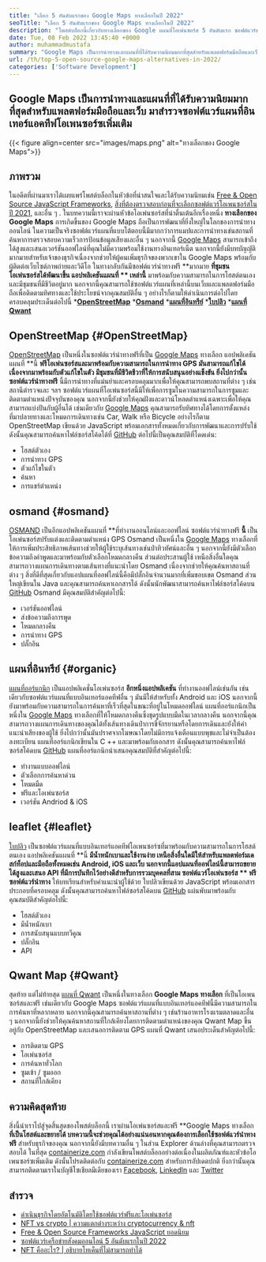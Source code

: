 ```yaml
---
title: "เลือก 5 อันดับแรกของ Google Maps ทางเลือกในปี 2022" 
seoTitle: "เลือก 5 อันดับแรกของ Google Maps ทางเลือกในปี 2022" 
description: "โพสต์บล็อกนี้เกี่ยวกับทางเลือกของ Google แผนที่โอเพ่นซอร์ส 5 อันดับแรก ซอฟต์แวร์ฟรีเหล่านี้รวมถึง OpenStreetMap, Osmand, แผนที่อินทรีย์, แผ่นพับและแผนที่ Qwant" 
date: Tue, 08 Feb 2022 13:45:40 +0000
author: muhammadmustafa
summary: "Google Maps เป็นการนำทางและแผนที่ที่ได้รับความนิยมมากที่สุดสำหรับแพลตฟอร์มมือถือและเว็บ ลองสำรวจซอฟต์แวร์แผนที่อินเทอร์แอคทีฟโอเพนซอร์ซเพิ่มเติม" 
url: /th/top-5-open-source-google-maps-alternatives-in-2022/
categories: ['Software Development']
---
```


## Google Maps เป็นการนำทางและแผนที่ที่ได้รับความนิยมมากที่สุดสำหรับแพลตฟอร์มมือถือและเว็บ มาสำรวจซอฟต์แวร์แผนที่อินเทอร์แอคทีฟโอเพนซอร์ซเพิ่มเติม

{{< figure align=center src="images/maps.png" alt="ทางเลือกของ Google Maps">}}


## ภาพรวม
ในอดีตที่ผ่านมาเราได้เผยแพร่โพสต์บล็อกในหัวข้อที่น่าสนใจและได้รับความนิยมเช่น [Free & Open Source JavaScript Frameworks][1], [สิ่งที่ต้องตรวจสอบก่อนที่จะเลือกซอฟต์แวร์โอเพนซอร์สในปี 2021,][2] และอื่น ๆ . ในบทความนี้เราจะผ่านหัวข้อโอเพ่นซอร์สที่น่าตื่นเต้นอีกเรื่องหนึ่ง **ทางเลือกของ Google Maps**  การเกิดขึ้นของ Google Maps ถือเป็นการพัฒนาที่ยิ่งใหญ่ในโลกของการนำทางออนไลน์ ในความเป็นจริงซอฟต์แวร์แผนที่แบบโต้ตอบนี้มีมากกว่าการแมปและการนำทางเช่นสถานที่ค้นหาการตรวจสอบความเร็วการป้อนข้อมูลเสียงและอื่น ๆ นอกจากนี้ [Google Maps][3] สามารถเข้าถึงได้สูงและเสนอเวอร์ชันออฟไลน์ที่คุณไม่มีความพร้อมใช้งานทางอินเทอร์เน็ต นอกจากนี้ยังมีบทบัญญัติมากมายสำหรับเจ้าของธุรกิจเนื่องจากช่วยให้ผู้คนเพิ่มธุรกิจของพวกเขาใน Google Maps พร้อมกับผู้ติดต่อเว็บไซต์ภาพถ่ายและวิดีโอ
ในทางกลับกันมีซอฟต์แวร์นำทางฟรี **มากมาย  **ที่ชุมชนโอเพ่นซอร์สได้พัฒนาขึ้น แอปพลิเคชันแผนที่ **  เหล่านี้**  มาพร้อมกับความสามารถในการโฮสต์ตนเองและมีชุมชนที่มีชีวิตอยู่มาก นอกจากนี้คุณสามารถใช้ซอฟต์แวร์แผนที่เหล่านี้บนเว็บและแพลตฟอร์มมือถือเพื่อติดตามทิศทางและใช้ประโยชน์จากคุณสมบัติอื่น ๆ อย่างไรก็ตามให้ดำเนินการต่อไปโดยครอบคลุมประเด็นต่อไปนี้
  ***[OpenStreetMap][4]** 
  ***[Osmand][5]** 
  ***[แผนที่อินทรีย์][6]** 
  ***[ใบปลิว][7]** 
  ***[แผนที่ Qwant][8]** 

## OpenStreetMap   {#OpenStreetMap}
[OpenStreetMap][9] เป็นหนึ่งในซอฟต์แวร์นำทางฟรีที่เป็น [Google Maps][3] ทางเลือก แอปพลิเคชันแผนที่ **นี้  **ฟรีโอเพ่นซอร์สและมาพร้อมกับความสามารถในการนำทาง GPS มันสามารถแก้ไขได้เนื่องจากมาพร้อมกับตัวแก้ไขในตัว มีชุมชนที่มีชีวิตชีวาที่ให้การสนับสนุนอย่างแข็งขัน ยิ่งไปกว่านั้นซอฟต์แวร์นำทางฟรี**   นี้มีการนำทางที่แม่นยำและครอบคลุมมากเพื่อให้คุณสามารถพบสถานที่ต่าง ๆ เช่นสถานีตำรวจและ ฯลฯ ซอฟต์แวร์แผนที่โอเพ่นซอร์สนี้มีให้เพื่อการซูมในความสามารถในการซูมและติดตามตำแหน่งปัจจุบันของคุณ นอกจากนี้ยังช่วยให้คุณฝังและดาวน์โหลดตำแหน่งเฉพาะเพื่อให้คุณสามารถแบ่งปันกับผู้อื่นได้ เช่นเดียวกับ [Google Maps][3] คุณสามารถรับทิศทางได้โดยการตั้งแหล่งที่มาปลายทางและโหมดการเดินทางเช่น Car, Walk หรือ Bicycle อย่างไรก็ตาม OpenStreetMap เขียนด้วย JavaScript พร้อมเอกสารทั้งหมดเกี่ยวกับการพัฒนาและการปรับใช้ ดังนั้นคุณสามารถค้นหาไฟล์ซอร์สโค้ดได้ที่ [GitHub][10]
ต่อไปนี้เป็นคุณสมบัติที่โดดเด่น:
  * โฮสต์ตัวเอง
  * การนำทาง GPS
  * ตัวแก้ไขในตัว
  * ค้นหา
  * การแชร์ตำแหน่ง

## osmand   {#osmand}
[OSMAND][11] เป็นอีกแอปพลิเคชันแผนที่ **ที่ทำงานออนไลน์และออฟไลน์ ซอฟต์แวร์นำทางฟรี  **นี้**   เป็นโอเพ่นซอร์สปรับแต่งและติดตามตำแหน่ง GPS Osmand เป็นหนึ่งใน [Google Maps][3] ทางเลือกที่ให้การเพิ่มประสิทธิภาพเส้นทางช่วยให้ผู้ใช้ระบุเส้นทางเช่นป่าทิวทัศน์และอื่น ๆ นอกจากนี้ยังมีตัวเลือกข้อความถึงคำพูดและมาพร้อมกับตัวเลือกโหมดกลางคืน ส่วนต่อประสานผู้ใช้ เหนือสิ่งอื่นใดคุณสามารถวางแผนการเดินทางตามเส้นทางที่แนะนำโดย Osmand เนื่องจากช่วยให้คุณค้นหาสถานที่ต่าง ๆ สิ่งที่ดีที่สุดเกี่ยวกับแอปแผนที่ออฟไลน์นี้คือมีปลั๊กอินจำนวนมากที่เพิ่มขอบเขต Osmand ส่วนใหญ่เขียนใน Java และคุณสามารถค้นหาเอกสารได้ ดังนั้นนักพัฒนาสามารถค้นหาไฟล์ซอร์สโค้ดบน [GitHub][12]
Osmand มีคุณสมบัติสำคัญต่อไปนี้:
  * เวอร์ชันออฟไลน์
  * ส่งข้อความถึงการพูด
  * โหมดกลางคืน
  * การนำทาง GPS
  * ปลั๊กอิน

## แผนที่อินทรีย์   {#organic}
[แผนที่ออร์แกนิก][13] เป็นแอปพลิเคชั่นโอเพ่นซอร์ส **อีกหนึ่งแอปพลิเคชัน**  ที่ทำงานออฟไลน์เช่นกัน เช่นเดียวกับซอฟต์แวร์แผนที่แบบอินเทอร์แอคทีฟอื่น ๆ มันมีให้สำหรับทั้ง Android และ iOS นอกจากนี้ยังมาพร้อมกับความสามารถในการค้นหาที่เร็วที่สุดในขณะที่อยู่ในโหมดออฟไลน์ แผนที่ออร์แกนิกเป็นหนึ่งใน [Google Maps][3] ทางเลือกที่ให้โหมดกลางคืนซึ่งชุดรูปแบบมืดในเวลากลางคืน นอกจากนี้คุณสามารถวางแผนการเดินทางของคุณได้ทั้งเส้นทางเดินป่าการขี่จักรยานหรือโดยการเดินและยังให้คำแนะนำเสียงของผู้ใช้ ยิ่งไปกว่านั้นมันปราศจากโฆษณาโดยไม่มีการแจ้งเตือนแบบพุชและไม่จำเป็นต้องลงทะเบียน แผนที่ออร์แกนิกเขียนใน C ++ และมาพร้อมกับเอกสาร ดังนั้นคุณสามารถค้นหาไฟล์ซอร์สโค้ดบน [GitHub][14]
แผนที่ออร์แกนิกนำเสนอคุณสมบัติที่สำคัญต่อไปนี้:
  * ทำงานแบบออฟไลน์
  * ตัวเลือกการค้นหาด่วน
  * โหมดมืด
  * ฟรีและโอเพ่นซอร์ส
  * เวอร์ชัน Andriod & iOS

## leaflet   {#leaflet}
[ใบปลิว][15] เป็นซอฟต์แวร์แผนที่แบบอินเทอร์แอคทีฟโอเพนซอร์ซที่มาพร้อมกับความสามารถในการโฮสต์ตนเอง แอปพลิเคชันแผนที่ **นี้  **มีน้ำหนักเบาและใช้งานง่าย เหนือสิ่งอื่นใดมีให้สำหรับแพลตฟอร์มเดสก์ท็อปและมือถือทั้งหมดเช่น Android, iOS และเว็บ นอกจากนี้แอปแผนที่ออฟไลน์นี้สามารถขยายได้สูงและเสนอ API ที่มีการบันทึกไว้อย่างดีสำหรับการรวมบุคคลที่สาม ซอฟต์แวร์โอเพ่นซอร์ส **  ฟรีซอฟต์แวร์นำทาง**  ให้บทเรียนสำหรับคำแนะนำผู้ใช้ด้วย ใบปลิวเขียนด้วย JavaScript พร้อมเอกสารประกอบที่ครอบคลุม ดังนั้นคุณสามารถค้นหาไฟล์ซอร์สโค้ดบน [GitHub][16]
แผ่นพับมาพร้อมกับคุณสมบัติสำคัญต่อไปนี้:
  * โฮสต์ตัวเอง
  * มีน้ำหนักเบา
  * การสนับสนุนแบบทวีคูณ
  * ปลั๊กอิน
  * API

## Qwant Map   {#Qwant}
สุดท้าย แต่ไม่ท้ายสุด [แผนที่ Qwant][17] เป็นหนึ่งในทางเลือก **Google Maps ทางเลือก**  ที่เป็นโอเพนซอร์สและฟรี เช่นเดียวกับ Google Maps ซอฟต์แวร์แผนที่แบบอินเทอร์แอคทีฟนี้มีความสามารถในการค้นหาที่หลากหลาย นอกจากนี้คุณสามารถค้นหาสถานที่ต่าง ๆ เช่นร้านอาหารโรงแรมตลาดและอื่น ๆ นอกจากนี้ยังช่วยให้คุณค้นหาสถานที่ใกล้เคียงโดยการติดตามตำแหน่งของคุณ Qwant Map ขึ้นอยู่กับ OpenStreetMap และเสนอการติดตาม GPS
แผนที่ Qwant เสนอประเด็นสำคัญต่อไปนี้:
  * การติดตาม GPS
  * โอเพ่นซอร์ส
  * การค้นหาทั่วโลก
  * ซูมเข้า / ซูมออก
  * สถานที่ใกล้เคียง

## ความคิดสุดท้าย
สิ่งนี้นำเราไปสู่จุดสิ้นสุดของโพสต์บล็อกนี้ เราผ่านโอเพ่นซอร์สและฟรี **Google Maps ทางเลือก  **ที่เป็นโฮสต์และขยายได้ บทความนี้จะช่วยคุณได้อย่างแน่นอนหากคุณต้องการเลือกใช้ซอฟต์แวร์นำทางฟรี**   สำหรับธุรกิจของคุณ นอกจากนี้ยังมีบทความอื่น ๆ ในส่วน Explorer ด้านล่างที่คุณสามารถตรวจสอบได้
ในที่สุด [containerize.com][18] กำลังเขียนโพสต์บล็อกอย่างต่อเนื่องในผลิตภัณฑ์และหัวข้อโอเพนซอร์ซเพิ่มเติม ดังนั้นโปรดติดต่อกับ [containerize.com][18] สำหรับการอัปเดตปกติ ยิ่งกว่านั้นคุณสามารถติดตามเราในบัญชีโซเชียลมีเดียของเรา [Facebook][19], [LinkedIn][20] และ [Twitter][21]

## สำรวจ
  * [ดำเนินธุรกิจโดยอัตโนมัติโดยใช้ซอฟต์แวร์ฟรีและโอเพ่นซอร์ส][22]
  * [NFT vs crypto | ความแตกต่างระหว่าง cryptocurrency & nft][23]
  * [Free & Open Source Frameworks JavaScript ยอดนิยม][1]
  * [ซอฟต์แวร์เครือข่ายสังคมออนไลน์ 5 อันดับแรกในปี 2022][24]
  * [NFT คืออะไร? | อธิบายโทเค็นที่ไม่สามารถทำได้][25]

  
[1]: https://blog.containerize.com/software-development/free-open-source-popular-javascript-frameworks/
[2]: https://blog.containerize.com/cmdb-software/things-to-review-before-opting-open-source-software-in-2021/
[3]: https://www.google.com/maps
[4]: #OpenStreetMap
[5]: #OsmAnd
[6]: #Organic
[7]: #Leaflet
[8]: #Qwant
[9]: https://www.openstreetmap.org/#map=0/79/141
[10]: https://github.com/openstreetmap/iD
[11]: https://osmand.net/
[12]: https://github.com/osmandapp/OsmAnd
[13]: https://organicmaps.app/
[14]: https://github.com/organicmaps/organicmaps
[15]: https://leafletjs.com/
[16]: https://github.com/Leaflet/Leaflet
[17]: https://www.qwant.com/
[18]: https://www.containerize.com/
[19]: https://web.facebook.com/containerize
[20]: https://www.linkedin.com/company/containerize/
[21]: https://twitter.com/containerize_co
[22]: https://blog.containerize.com/blogging/automate-business-operations-using-open-source-software/
[23]: https://blog.containerize.com/blockchain-platforms/nft-vs-crypto-difference-between-cryptocurrency-nft/
[24]: https://blog.containerize.com/social-network-platforms/top-5-open-source-social-networking-software-in-2022/
[25]: https://blog.containerize.com/blockchain-platforms/what-is-nft-non-fungible-tokens-explained/
